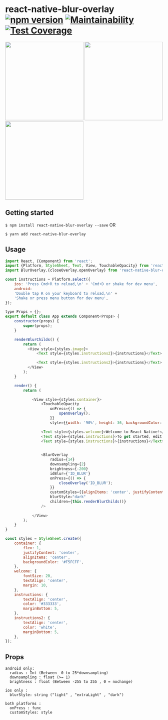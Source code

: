 
# react-native-blur-overlay [![npm version](https://img.shields.io/npm/v/react-native-blur-overlay.svg)](https://www.npmjs.com/package/react-native-blur-overlay) [![Maintainability](https://api.codeclimate.com/v1/badges/a99a88d28ad37a79dbf6/maintainability)](https://codeclimate.com/github/lvlrSajjad/react-native-blur-overlay/maintainability) [![Test Coverage](https://api.codeclimate.com/v1/badges/a99a88d28ad37a79dbf6/test_coverage)](https://codeclimate.com/github/lvlrSajjad/react-native-blur-overlay/test_coverage)


<img src="https://raw.githubusercontent.com/lvlrSajjad/react-native-blur-overlay/master/giphy.gif" width="250">   <img src="https://raw.githubusercontent.com/lvlrSajjad/react-native-blur-overlay/master/Untitled.jpg" width="250">  <img src="https://raw.githubusercontent.com/lvlrSajjad/react-native-blur-overlay/master/Untitled2.jpg" width="250">


## Getting started

`$ npm install react-native-blur-overlay --save`
OR

`$ yarn add react-native-blur-overlay`

## Usage
```javascript
import React, {Component} from 'react';
import {Platform, StyleSheet, Text, View, TouchableOpacity} from 'react-native';
import BlurOverlay,{closeOverlay,openOverlay} from 'react-native-blur-overlay';

const instructions = Platform.select({
    ios: 'Press Cmd+R to reload,\n' + 'Cmd+D or shake for dev menu',
    android:
    'Double tap R on your keyboard to reload,\n' +
    'Shake or press menu button for dev menu',
});

type Props = {};
export default class App extends Component<Props> {
    constructor(props) {
        super(props);
    }

    renderBlurChilds() {
        return (
          <View style={styles.image}>
              <Text style={styles.instructions2}>{instructions}</Text>

              <Text style={styles.instructions2}>{instructions}</Text>
          </View>
        );
    }

    render() {
        return (

            <View style={styles.container}>
                <TouchableOpacity
                    onPress={() => {
                        openOverlay();
                    }}
                    style={{width: '90%', height: 36, backgroundColor: "#03A9F4", borderRadius: 4, margin: 16}}/>

                <Text style={styles.welcome}>Welcome to React Native!</Text>
                <Text style={styles.instructions}>To get started, edit App.js</Text>
                <Text style={styles.instructions}>{instructions}</Text>
                

                <BlurOverlay
                    radius={14}
                    downsampling={2}
                    brightness={-200}
					idBlur={'ID_BLUR'}
                    onPress={() => {
                        closeOverlay('ID_BLUR');
                    }}
                    customStyles={{alignItems: 'center', justifyContent: 'center'}}
                    blurStyle="dark"
                    children={this.renderBlurChilds()}
                />
                
            </View>
        );
    }
}

const styles = StyleSheet.create({
    container: {
        flex: 1,
        justifyContent: 'center',
        alignItems: 'center',
        backgroundColor: '#F5FCFF',
    },
    welcome: {
        fontSize: 20,
        textAlign: 'center',
        margin: 10,
    },
    instructions: {
        textAlign: 'center',
        color: '#333333',
        marginBottom: 5,
    },
    instructions2: {
        textAlign: 'center',
        color: 'white',
        marginBottom: 5,
    },
});

```
  
  
  
## Props
```
android only:
  radius : Int (Between  0 to 25*downsampling)
  downsampling : float (>= 1)
  brightness : float (Between -255 to 255 , 0 = nochange)
  
ios only : 
  blurStyle: string ("light" , "extraLight" , "dark")
	
both platforms :
  onPress : func
  customStyles: style	  
```
